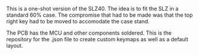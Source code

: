 This is a one-shot version of the SLZ40.
The idea is to fit the SLZ in a standard 60% case.
The compromise that had to be made was that the top right key had to be moved to accomodate the case stand.

The PCB has the MCU and other components soldered.
This is the repository for the .json file to create custom keymaps as well as a default layout.
